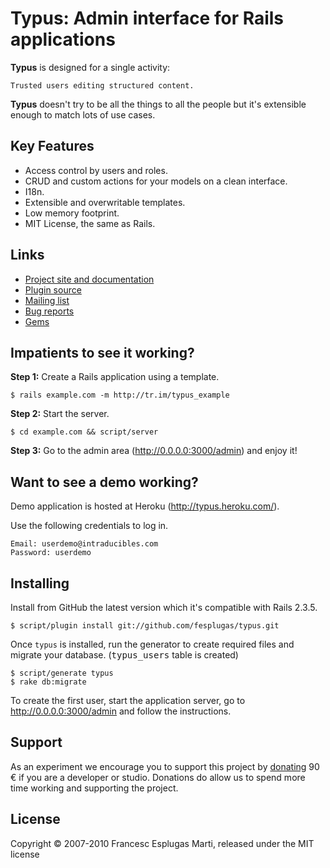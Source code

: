 # Typus: Admin interface for Rails applications

**Typus** is designed for a single activity:

    Trusted users editing structured content.

**Typus** doesn't try to be all the things to all the people but it's 
extensible enough to match lots of use cases.

## Key Features

- Access control by users and roles.
- CRUD and custom actions for your models on a clean interface.
- I18n.
- Extensible and overwritable templates.
- Low memory footprint.
- MIT License, the same as Rails.

## Links

- [Project site and documentation](http://intraducibles.com/projects/typus)
- [Plugin source](http://github.com/fesplugas/typus)
- [Mailing list](http://groups.google.com/group/typus)
- [Bug reports](http://github.com/fesplugas/typus/issues)
- [Gems](http://gemcutter.org/gems/typus)

## Impatients to see it working?

**Step 1:** Create a Rails application using a template.

    $ rails example.com -m http://tr.im/typus_example

**Step 2:** Start the server.

    $ cd example.com && script/server

**Step 3:** Go to the admin area (<http://0.0.0.0:3000/admin>) and enjoy it!


## Want to see a demo working?

Demo application is hosted at Heroku (<http://typus.heroku.com/>).

Use the following credentials to log in.

    Email: userdemo@intraducibles.com
    Password: userdemo

## Installing

Install from GitHub the latest version which it's compatible with Rails 2.3.5.

    $ script/plugin install git://github.com/fesplugas/typus.git

Once `typus` is installed, run the generator to create required files and migrate your 
database. (<tt>typus_users</tt> table is created)

    $ script/generate typus
    $ rake db:migrate

To create the first user, start the application server, go to 
http://0.0.0.0:3000/admin and follow the instructions.

## Support

As an experiment we encourage you to support this project by 
[donating][1] 90 &euro; if you are a developer or studio. Donations do 
allow us to spend more time working and supporting the project.

## License

Copyright &copy; 2007-2010 Francesc Esplugas Marti, released under the 
MIT license

[1]:http://intraducibles.com/projects/typus/donate